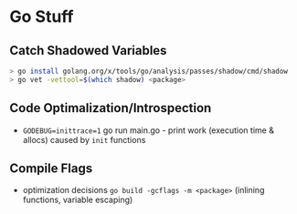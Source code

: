 # Go Stuff

## Catch Shadowed Variables

```bash
> go install golang.org/x/tools/go/analysis/passes/shadow/cmd/shadow
> go vet -vettool=$(which shadow) <package>
```

## Code Optimalization/Introspection

* `GODEBUG=inittrace=1` go run main.go - print work (execution time & allocs) caused by `init` functions

## Compile Flags

* optimization decisions `go build -gcflags -m <package>` (inlining functions, variable escaping)

